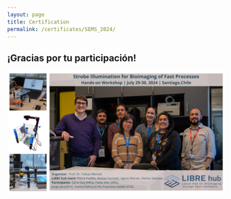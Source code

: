 ```yaml
---
layout: page
title: Certification
permalink: /certificates/SEMS_2024/
---
```


## ¡Gracias por tu participación!

<img src="/images/workshops/sems_certificate_2024.png" data-action="zoom">
